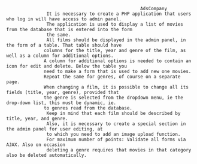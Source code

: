                                                       AdsCompany
                   It is necessary to create a PHP application that users who log in will have access to admin panel.
                   The application is used to display a list of movies from the database that is entered into the form
                   the same.
                   All films should be displayed in the admin panel, in the form of a table. That table should have
                  columns for the title, year and genre of the film, as well as a column for additional options.
                  A column for additional options is needed to contain an icon for edit and delete. Below the table you
                  need to make a form that is used to add new one movies.
                  Repeat the same for genres, of course on a separate page.
                  When changing a film, it is possible to change all its fields (title, year, genre), provided that
                  the genre is selected from the dropdown menu, ie the drop-down list, this must be dynamic, ie. 
                  to genres read from the database.
                   Keep in mind that each film should be described by title, year, and genre.
                   Also, it is necessary to create a special section in the admin panel for user editing, at
                   to which you need to add an image upload function.
                   For maximum number of points: Validate all forms via AJAX. Also on occasion
                   deleting a genre requires that movies in that category also be deleted automatically.

                  
